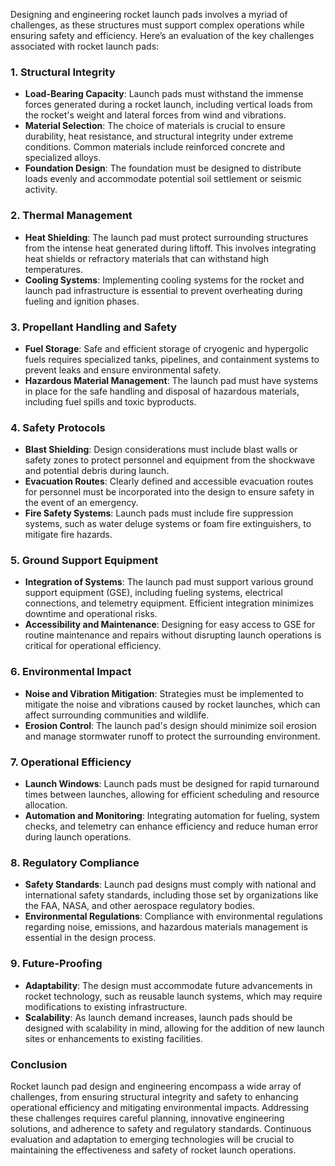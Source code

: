 Designing and engineering rocket launch pads involves a myriad of challenges, as these structures must support complex operations while ensuring safety and efficiency. Here’s an evaluation of the key challenges associated with rocket launch pads:

### 1. Structural Integrity

- **Load-Bearing Capacity**: Launch pads must withstand the immense forces generated during a rocket launch, including vertical loads from the rocket's weight and lateral forces from wind and vibrations.
- **Material Selection**: The choice of materials is crucial to ensure durability, heat resistance, and structural integrity under extreme conditions. Common materials include reinforced concrete and specialized alloys.
- **Foundation Design**: The foundation must be designed to distribute loads evenly and accommodate potential soil settlement or seismic activity.

### 2. Thermal Management

- **Heat Shielding**: The launch pad must protect surrounding structures from the intense heat generated during liftoff. This involves integrating heat shields or refractory materials that can withstand high temperatures.
- **Cooling Systems**: Implementing cooling systems for the rocket and launch pad infrastructure is essential to prevent overheating during fueling and ignition phases.

### 3. Propellant Handling and Safety

- **Fuel Storage**: Safe and efficient storage of cryogenic and hypergolic fuels requires specialized tanks, pipelines, and containment systems to prevent leaks and ensure environmental safety.
- **Hazardous Material Management**: The launch pad must have systems in place for the safe handling and disposal of hazardous materials, including fuel spills and toxic byproducts.

### 4. Safety Protocols

- **Blast Shielding**: Design considerations must include blast walls or safety zones to protect personnel and equipment from the shockwave and potential debris during launch.
- **Evacuation Routes**: Clearly defined and accessible evacuation routes for personnel must be incorporated into the design to ensure safety in the event of an emergency.
- **Fire Safety Systems**: Launch pads must include fire suppression systems, such as water deluge systems or foam fire extinguishers, to mitigate fire hazards.

### 5. Ground Support Equipment

- **Integration of Systems**: The launch pad must support various ground support equipment (GSE), including fueling systems, electrical connections, and telemetry equipment. Efficient integration minimizes downtime and operational risks.
- **Accessibility and Maintenance**: Designing for easy access to GSE for routine maintenance and repairs without disrupting launch operations is critical for operational efficiency.

### 6. Environmental Impact

- **Noise and Vibration Mitigation**: Strategies must be implemented to mitigate the noise and vibrations caused by rocket launches, which can affect surrounding communities and wildlife.
- **Erosion Control**: The launch pad's design should minimize soil erosion and manage stormwater runoff to protect the surrounding environment.

### 7. Operational Efficiency

- **Launch Windows**: Launch pads must be designed for rapid turnaround times between launches, allowing for efficient scheduling and resource allocation.
- **Automation and Monitoring**: Integrating automation for fueling, system checks, and telemetry can enhance efficiency and reduce human error during launch operations.

### 8. Regulatory Compliance

- **Safety Standards**: Launch pad designs must comply with national and international safety standards, including those set by organizations like the FAA, NASA, and other aerospace regulatory bodies.
- **Environmental Regulations**: Compliance with environmental regulations regarding noise, emissions, and hazardous materials management is essential in the design process.

### 9. Future-Proofing

- **Adaptability**: The design must accommodate future advancements in rocket technology, such as reusable launch systems, which may require modifications to existing infrastructure.
- **Scalability**: As launch demand increases, launch pads should be designed with scalability in mind, allowing for the addition of new launch sites or enhancements to existing facilities.

### Conclusion

Rocket launch pad design and engineering encompass a wide array of challenges, from ensuring structural integrity and safety to enhancing operational efficiency and mitigating environmental impacts. Addressing these challenges requires careful planning, innovative engineering solutions, and adherence to safety and regulatory standards. Continuous evaluation and adaptation to emerging technologies will be crucial to maintaining the effectiveness and safety of rocket launch operations.